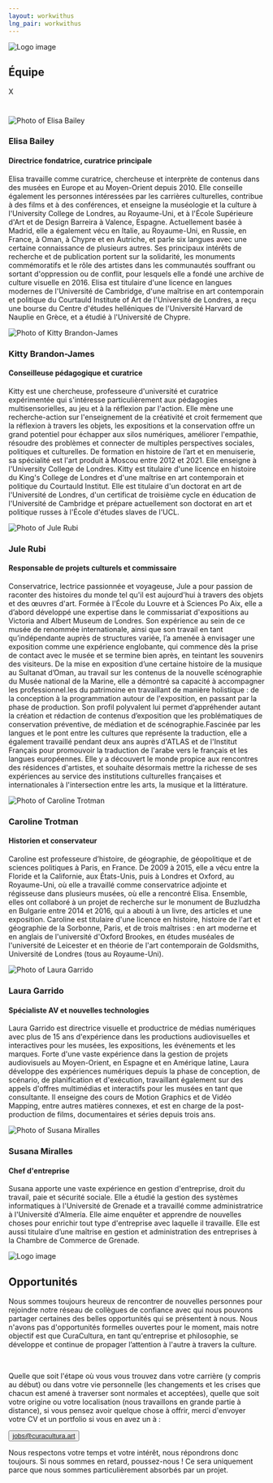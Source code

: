 ```yaml
---
layout: workwithus
lng_pair: workwithus
---
```

<div>
    <div class="photoTitle">
        <img class="imgTitles" src="/assets/img/default/logo.webp" alt="Logo image">
        <h2 class="title2">Équipe</h2>
    </div>
    <div class="showPopUp">
        <div class="overlay"></div>
        <div class="img-show">
            <span>X</span>
            <img src="">
            <h1 id="namePopUp"></h1>
            <h2 id="jobPopUp"></h2>
            <p id="descPopUp"></p>
        </div>
    </div>
    <div class="containerTeam">
        <div class="containerMember">
            <img class="imgMembers" src="/assets/img/home/Elisa.webp" alt="Photo of Elisa Bailey"/>
            <h3 class="name">Elisa Bailey </h3>
            <h4 class="job">Directrice fondatrice, curatrice principale</h4>
            <p class="desc">Elisa travaille comme curatrice, chercheuse et interprète de contenus dans des musées en Europe et au Moyen-Orient depuis 2010. Elle conseille également les personnes intéressées par les carrières culturelles, contribue à des films et à des conférences, et enseigne la muséologie et la culture à l'University College de Londres, au Royaume-Uni, et à l'École Supérieure d'Art et de Design Barreira à Valence, Espagne. Actuellement basée à Madrid, elle a également vécu en Italie, au Royaume-Uni, en Russie, en France, à Oman, à Chypre et en Autriche, et parle six langues avec une certaine connaissance de plusieurs autres. Ses principaux intérêts de recherche et de publication portent sur la solidarité, les monuments commémoratifs et le rôle des artistes dans les communautés souffrant ou sortant d'oppression ou de conflit, pour lesquels elle a fondé une archive de culture visuelle en 2016. Elisa est titulaire d'une licence en langues modernes de l'Université de Cambridge, d'une maîtrise en art contemporain et politique du Courtauld Institute of Art de l'Université de Londres, a reçu une bourse du Centre d'études helléniques de l'Université Harvard de Nauplie en Grèce, et a étudié à l'Université de Chypre.</p>
        </div>
        <div class="containerMember">
            <img class="imgMembers" src="/assets/img/home/kittyRes.webp" alt="Photo of Kitty Brandon-James"/>
            <h3 class="name">Kitty Brandon-James</h3>
            <h4 class="job">Conseilleuse pédagogique et curatrice</h4>
            <p class="desc">Kitty est une chercheuse, professeure d'université et curatrice expérimentée qui s'intéresse particulièrement aux pédagogies multisensorielles, au jeu et à la réflexion par l'action. Elle mène une recherche-action sur l'enseignement de la créativité et croit fermement que la réflexion à travers les objets, les expositions et la conservation offre un grand potentiel pour échapper aux silos numériques, améliorer l'empathie, résoudre des problèmes et connecter de multiples perspectives sociales, politiques et culturelles. De formation en histoire de l’art et en menuiserie, sa spécialité est l'art produit à Moscou entre 2012 et 2021. Elle enseigne à l'University College de Londres. Kitty est titulaire d'une licence en histoire du King's College de Londres et d'une maîtrise en art contemporain et politique du Courtauld Institut. Elle est titulaire d'un doctorat en art de l'Université de Londres, d'un certificat de troisième cycle en éducation de l'Université de Cambridge et prépare actuellement son doctorat en art et politique russes à l'École d'études slaves de l'UCL.</p>
        </div>
        <div class="containerMember">
            <img  class="imgMembers" src="/assets/img/home/Rubi.webp" alt="Photo of Jule Rubi"/>
            <h3 class="name">Jule Rubi</h3>
            <h4 class="job">Responsable de projets culturels et commissaire</h4>
            <p class="desc">Conservatrice, lectrice passionnée et voyageuse, Jule a pour passion de raconter des histoires du monde tel qu'il est aujourd'hui à travers des objets et des œuvres d'art. Formée à l'École du Louvre et à Sciences Po Aix, elle a d’abord développé une expertise dans le commissariat d'expositions au Victoria and Albert Museum de Londres. Son expérience au sein de ce musée de renommée internationale, ainsi que son travail en tant qu’indépendante auprès de structures variée, l’a amenée à envisager une exposition comme une expérience englobante, qui commence dès la prise de contact avec le musée et se termine bien après, en teintant les souvenirs des visiteurs. De la mise en exposition d’une certaine histoire de la musique au Sultanat d’Oman, au travail sur les contenus de la nouvelle scénographie du Musée national de la Marine, elle a démontré sa capacité à accompagner les professionnel.les du patrimoine en travaillant de manière holistique : de la conception à la programmation autour de l'exposition, en passant par la phase de production. Son profil polyvalent lui permet d’appréhender autant la création et rédaction de contenus d’exposition que les problématiques de conservation préventive, de médiation et de scénographie.Fascinée par les langues et le pont entre les cultures que représente la traduction, elle a également travaillé pendant deux ans auprès d'ATLAS et de l'Institut Français pour promouvoir la traduction de l'arabe vers le français et les langues européennes. Elle y a découvert le monde propice aux rencontres des résidences d'artistes, et souhaite désormais mettre la richesse de ses expériences au service des institutions culturelles françaises et internationales à l'intersection entre les arts, la musique et la littérature.</p>
        </div>
        <div class="containerMember">
            <img class="imgMembers" src="/assets/img/home/caroRes.webp" alt="Photo of Caroline Trotman"/>
            <h3 class="name">Caroline Trotman</h3>
            <h4 class="job">Historien et conservateur</h4>
            <p class="desc">Caroline est professeure d’histoire, de géographie, de géopolitique et de sciences politiques à Paris, en France. De 2009 à 2015, elle a vécu entre la Floride et la Californie, aux États-Unis, puis à Londres et Oxford, au Royaume-Uni, où elle a travaillé comme conservatrice adjointe et régisseuse dans plusieurs musées, où elle a rencontré Elisa. Ensemble, elles ont collaboré à un projet de recherche sur le monument de Buzludzha en Bulgarie entre 2014 et 2016, qui a abouti à un livre, des articles et une exposition. Caroline est titulaire d'une licence en histoire, histoire de l'art et géographie de la Sorbonne, Paris, et de trois maîtrises : en art moderne et en anglais de l'université d'Oxford Brookes, en études muséales de l'université de Leicester et en théorie de l'art contemporain de Goldsmiths, Université de Londres (tous au Royaume-Uni).</p>
        </div>
        <div class="containerMember">
            <img class="imgMembers" src="/assets/img/home/Laura.webp" alt="Photo of Laura Garrido"/>
            <h3 class="name">Laura Garrido</h3>
            <h4 class="job">Spécialiste AV et nouvelles technologies</h4>
            <p class="desc">Laura Garrido est directrice visuelle et productrice de médias numériques avec plus de 15 ans d'expérience dans les productions audiovisuelles et interactives pour les musées, les expositions, les événements et les marques. Forte d'une vaste expérience dans la gestion de projets audiovisuels au Moyen-Orient, en Espagne et en Amérique latine, Laura développe des expériences numériques depuis la phase de conception, de scénario, de planification et d'exécution, travaillant également sur des appels d'offres multimédias et interactifs pour les musées en tant que consultante. Il enseigne des cours de Motion Graphics et de Vidéo Mapping, entre autres matières connexes, et est en charge de la post-production de films, documentaires et séries depuis trois ans.</p>
        </div>
        <div class="containerMember">
            <img class="imgMembers" src="/assets/img/home/Susana.webp" alt="Photo of Susana Miralles"/>
            <h3 class="name">Susana Miralles</h3>
            <h4 class="job">Chef d'entreprise</h4>
            <p class="desc">Susana apporte une vaste expérience en gestion d'entreprise, droit du travail, paie et sécurité sociale. Elle a étudié la gestion des systèmes informatiques à l'Université de Grenade et a travaillé comme administratrice à l'Université d'Almería. Elle aime enquêter et apprendre de nouvelles choses pour enrichir tout type d'entreprise avec laquelle il travaille. Elle est aussi titulaire d’une maîtrise en gestion et administration des entreprises à la Chambre de Commerce de Grenade.</p>
        </div>
    </div>
</div>
<div id="opportunities">
    <div class="photoTitle">
        <img class="imgTitles" src="/assets/img/default/logo.webp" alt="Logo image">
        <h2 class="title2">Opportunités</h2>
    </div>
    <p>Nous sommes toujours heureux de rencontrer de nouvelles personnes pour rejoindre notre réseau de collègues de confiance avec qui nous pouvons partager certaines des belles opportunités qui se présentent à nous. Nous n'avons pas d'opportunités formelles ouvertes pour le moment, mais notre objectif est que CuraCultura, en tant qu'entreprise et philosophie, se développe et continue de propager l’attention à l'autre à travers la culture.</p><br>
    <p>Quelle que soit l'étape où vous vous trouvez dans votre carrière (y compris au début) ou dans votre vie personnelle (les changements et les crises que chacun est amené à traverser sont normales et acceptées), quelle que soit votre origine ou votre localisation (nous travaillons en grande partie à distance), si vous pensez avoir quelque chose à offrir, merci d'envoyer votre CV et un portfolio si vous en avez un à :</p>
    <button id="btn-email"><a class="link" href="mailto:jobs@curacultura.art">jobs@curacultura.art</a></button>
    <p>Nous respectons votre temps et votre intérêt, nous répondrons donc toujours. Si nous sommes en retard, poussez-nous ! Ce sera uniquement parce que nous sommes particulièrement absorbés par un projet.</p>
</div>

